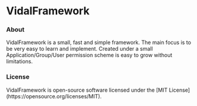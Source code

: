 # VidalFramework
<h3>About</h3>
VidalFramework is a small, fast and simple framework. The main focus is to be very easy to learn and implement. Created under a small Application/Group/User permission scheme is easy to grow without limitations.

<h3>License</h3>
VidalFramework is open-source software licensed under the [MIT License](https://opensource.org/licenses/MIT).
